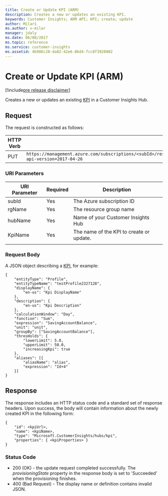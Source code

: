 ```yaml
---
title: Create or Update KPI (ARM)
description: Creates a new or updates an existing KPI.
keywords: Customer Insights; ARM API; KPI; create; update
author: Milar1
ms.author: v-milar
manager: jdaly
ms.date: 06/08/2017
ms.topic: reference
ms.service: customer-insights 
ms.assetid: 4b986c28-da82-42e6-86d4-fcc8f3920002
---
```


Create or Update KPI (ARM)
============================

[!include[pre release disclaimer](../../../includes/cc-beta-prerelease-disclaimer.md)]

Creates a new or updates an existing [KPI](../types/kpi.md) in a Customer Insights Hub.  
  
## Request  
 The request is constructed as follows:  
  
  
|**HTTP Verb**|**Request URI**|  
|-------------|---------------|  
|PUT|`https://management.azure.com/subscriptions/<subId>/resourceGroups/<rgName>/providers/Microsoft.CustomerInsights/hubs/<hubName>/kpi/<KpiName>?api-version=2017-04-26`|  
  
### URI Parameters  
  
|**URI Parameter**|**Required**|**Description**|  
| --------------- | ---------- | ------------- |   
|subId|Yes|The Azure subscription ID|
|rgName|Yes|The resource group name|  
|hubName|Yes|Name of your Customer Insights Hub|
|KpiName|Yes|The name of the KPI to create or update.|  
| | | |

### Request Body
A JSON object describing a [KPI](../types/kpi.md), for example:   
  
```{json}  
{
    "entityType": "Profile",
    "entityTypeName": "testProfile2327128",
    "displayName": {
        "en-us": "Kpi DisplayName"
    },
    "description": {
        "en-us": "Kpi Description"
    },
    "calculationWindow": "Day",
    "function": "Sum",
    "expression": "SavingAccountBalance",
    "unit": "unit",
    "groupBy": ["SavingAccountBalance"],
    "thresHolds": {
        "lowerLimit": 5.0,
        "upperLimit": 50.0,
        "increasingKpi": true
    },
    "aliases": [{
        "aliasName": "alias",
        "expression": "Id+4"
    }]
}
```  


## Response  
 The response includes an HTTP status code and a standard set of response headers. Upon success, the body will contain information about the newly created KPI in the following form:

```{json}
{ 
    "id": <kpiUrl>, 
    "name": <kpiName>, 
    "type": "Microsoft.CustomerInsights/hubs/kpi", 
    "properties": { <kpiProperties> }
}
```
  
### Status Code  
  
-   200 (OK) - the update request completed successfully. The *provisioningState* property in the response body is set to 'Succeeded' when the provisioning finishes.
-   400 (Bad Request) - The display name or definition contains invalid JSON.   
  
